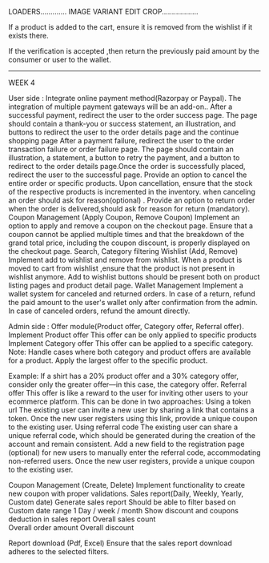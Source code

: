 

LOADERS.............
IMAGE VARIANT EDIT CROP..................

If a product is added to the cart, ensure it is removed from the wishlist if it exists there.


If the verification is accepted ,then return the previously paid amount by the consumer or user to the wallet.





------------------------------------------------------------------------------------------------------------------------------------------



WEEK 4

User side :
Integrate online payment method(Razorpay or Paypal). The integration of multiple payment gateways will be an add-on..
After a successful payment, redirect the user to the order success page. The page should contain a thank-you or success statement, an illustration, and buttons to redirect the user to the order details page and the continue shopping page
After a payment failure, redirect the user to the order transaction failure or order failure page. The page should contain an illustration, a statement, a button to retry the payment, and a button to redirect to the order details page.Once the order is successfully placed, redirect the user to the successful page.
Provide an option to cancel the entire order or specific products. Upon cancellation, ensure that the stock of the respective products is incremented in the inventory.
when canceling an order should ask for reason(optional) .
Provide an option to return order when the order is delivered,should ask for reason for return (mandatory).
Coupon Management (Apply Coupon, Remove Coupon) 
Implement an option to apply and remove a coupon on the checkout page. Ensure that a coupon cannot be applied multiple times and that the breakdown of the grand total price, including the coupon discount, is properly displayed on the checkout page.
Search, Category filtering
Wishlist (Add, Remove)
Implement add to wishlist and remove from wishlist.
When a product is moved to cart from wishlist ,ensure that the product is not present in wishlist anymore.
Add to wishlist buttons should be present both on product listing pages and product detail page.
Wallet Management
Implement a wallet system for canceled and returned orders.
In case of a return, refund the paid amount to the user's wallet only after confirmation from the admin.
In case of canceled orders, refund the amount directly.

Admin side : 
Offer module(Product offer, Category offer, Referral offer).
Implement Product offer
This offer can be only applied to specific products
Implement Category offer 
This offer can be applied to a specific category.
Note:
Handle cases where both category and product offers are available for a product. 
  Apply the largest offer to the specific product.

Example:
If a shirt has a 20% product offer and a 30% category offer, consider only the 
greater offer—in this case, the category offer.
Referral offer
This offer is like a reward to the user for inviting other users to your ecommerce platform.
This can be done in two approaches:
Using a token url
The existing user can invite a new user by sharing a link that contains a token.
Once the new user registers using this link, provide a unique coupon to the existing user.
Using referral code
The existing user can share a unique referral code, which should be generated during the creation of the account and remain consistent.
Add a new field to the registration page (optional) for new users to manually enter the referral code, accommodating non-referred users.
Once the new user registers, provide a unique coupon to the existing user.

Coupon Management (Create, Delete)
Implement functionality to create new coupon with proper validations.
Sales report(Daily, Weekly, Yearly, Custom date)
Generate sales report 
Should be able to filter based on  
Custom date range 
1 Day / week / month 
Show discount and coupons deduction in sales report 
Overall sales count  
Overall order amount 
Overall discount

Report download (Pdf, Excel)
Ensure that the sales report download adheres to the selected filters.






